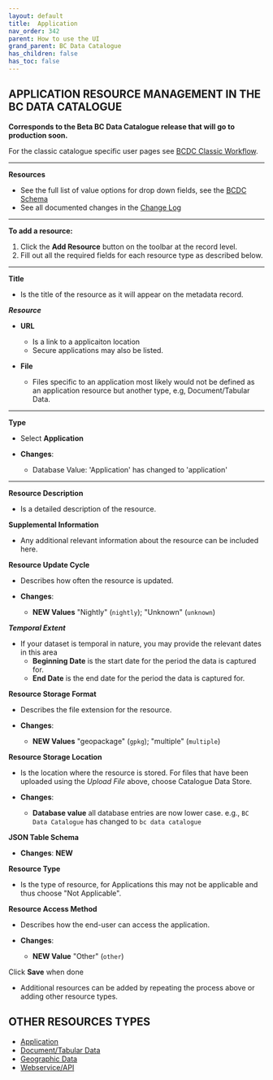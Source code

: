 ```yaml
---
layout: default
title:  Application
nav_order: 342
parent: How to use the UI
grand_parent: BC Data Catalogue
has_children: false
has_toc: false
---
```


## APPLICATION RESOURCE MANAGEMENT IN THE BC DATA CATALOGUE 

**Corresponds to the Beta BC Data Catalogue release that will go to production soon.**

For the classic catalogue specific user pages see [BCDC Classic Workflow](https://bcgov.github.io/data-publication/pages/dps_bcdc_classic_w.html).

---------------
**Resources**
+ See the full list of value options for drop down fields, see the [BCDC Schema](https://cat.data.gov.bc.ca/api/3/action/scheming_dataset_schema_show?type=bcdc_dataset)
+ See all documented changes in the [Change Log](https://github.com/bcgov/ckan-ui/blob/master/pages/beta_schema_changes.md#application-resource-level-changes)

---------------

**To add a resource:**
1. Click the **Add Resource** button on the toolbar at the record level.
1. Fill out all the required fields for each resource type as described below.


---------------

**Title**
+ Is the title of the resource as it will appear on the metadata record. 

**_Resource_**

+ **URL**
    - Is a link to a applicaiton location
    - Secure applications may also be listed.

+ **File**
    - Files specific to an application most likely would not be defined as an application resource but another type, e.g, Document/Tabular Data.

---------------

**Type**

+ Select **Application**

+ **Changes**:
    - Database Value: 'Application' has changed to 'application'

---------------

**Resource Description**

+ Is a detailed description of the resource.

**Supplemental Information**

+ Any additional relevant information about the resource can be included here.

**Resource Update Cycle**

+ Describes how often the resource is updated.

+ **Changes**:
    - **NEW Values** "Nightly" (`nightly`); "Unknown" (`unknown`)

**_Temporal Extent_**

+ If your dataset is temporal in nature, you may provide the relevant dates in this area
    - **Beginning Date** is the start date for the period the data is captured for.
    - **End Date** is the end date for the period the data is captured for. 

**Resource Storage Format**

+ Describes the file extension for the resource.

+ **Changes**:
   - **NEW Values** "geopackage" (`gpkg`); "multiple" (`multiple`)

**Resource Storage Location**

+ Is the location where the resource is stored. For files that have been uploaded using the _Upload File_ above, choose Catalogue Data Store.

+ **Changes**:
   - **Database value** all database entries are now lower case. e.g., `BC Data Catalogue` has changed to `bc data catalogue`

**JSON Table Schema**

+ **Changes**: **NEW**

**Resource Type**

+ Is the type of resource, for Applications this may not be applicable and thus choose "Not Applicable".

**Resource Access Method**

+ Describes how the end-user can access the application.

+ **Changes**:
   - **NEW Value** "Other" (`other`)

Click **Save** when done


+ Additional resources can be added by repeating the process above or adding other resource types.


## OTHER RESOURCES TYPES
- [Application](./dps_bcdc_w_application.md)
- [Document/Tabular Data](./dps_bcdc_w_dataset.md/)
- [Geographic Data](./dps_bcdc_w_geographic_dataset.md)
- [Webservice/API](./dps_bcdc_w_webservice_api.md)
